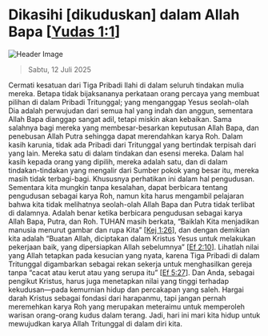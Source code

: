 
# Dikasihi [dikuduskan] dalam Allah Bapa [[Yudas 1:1](http://alkitab.sabda.org/?Yudas%201:1)]

![Header Image](https://alkitab.app/slice/sunrise.jpg)

> Sabtu, 12 Juli 2025

Cermati kesatuan dari Tiga Pribadi Ilahi di dalam seluruh tindakan mulia mereka. Betapa tidak bijaksananya perkataan orang percaya yang membuat pilihan di dalam Pribadi Tritunggal; yang menganggap Yesus seolah-olah Dia adalah perwujudan dari semua hal yang indah dan anggun, sementara Allah Bapa dianggap sangat adil, tetapi miskin akan kebaikan. Sama salahnya bagi mereka yang membesar-besarkan keputusan Allah Bapa, dan penebusan Allah Putra sehingga dapat merendahkan karya Roh. Dalam kasih karunia, tidak ada Pribadi dari Tritunggal yang bertindak terpisah dari yang lain. Mereka satu di dalam tindakan dan esensi mereka. Dalam hal kasih kepada orang yang dipilih, mereka adalah satu, dan di dalam tindakan-tindakan yang mengalir dari Sumber pokok yang besar itu, mereka masih tidak terbagi-bagi. Khususnya perhatikan ini dalam hal pengudusan. Sementara kita mungkin tanpa kesalahan, dapat berbicara tentang pengudusan sebagai karya Roh, namun kita harus mengambil pelajaran bahwa kita tidak melihatnya seolah-olah Allah Bapa dan Putra tidak terlibat di dalamnya. Adalah benar ketika berbicara pengudusan sebagai karya Allah Bapa, Putra, dan Roh. TUHAN masih berkata, “Baiklah Kita menjadikan manusia menurut gambar dan rupa Kita” [[Kej 1:26](http://alkitab.sabda.org/?Kej%201:26)], dan dengan demikian kita adalah “Buatan Allah, diciptakan dalam Kristus Yesus untuk melakukan pekerjaan baik, yang dipersiapkan Allah sebelumnya” [[Ef 2:10](http://alkitab.sabda.org/?Ef%202:10)]. Lihatlah nilai yang Allah tetapkan pada kesucian yang nyata, karena Tiga Pribadi di dalam Tritunggal digambarkan sebagai rekan sekerja untuk menghasilkan gereja tanpa “cacat atau kerut atau yang serupa itu” [[Ef 5:27](http://alkitab.sabda.org/?Ef%205:27)]. Dan Anda, sebagai pengikut Kristus, harus juga menetapkan nilai yang tinggi terhadap kekudusan—pada kemurnian hidup dan percakapan yang saleh. Hargai darah Kristus sebagai fondasi dari harapanmu, tapi jangan pernah meremehkan karya Roh yang merupakan meteraimu untuk memperoleh warisan orang-orang kudus dalam terang. Jadi, hari ini mari kita hidup untuk mewujudkan karya Allah Tritunggal di dalam diri kita.
    